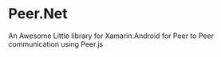 # Peer.Net
An Awesome Little library for Xamarin.Android for Peer to Peer communication using Peer.js

